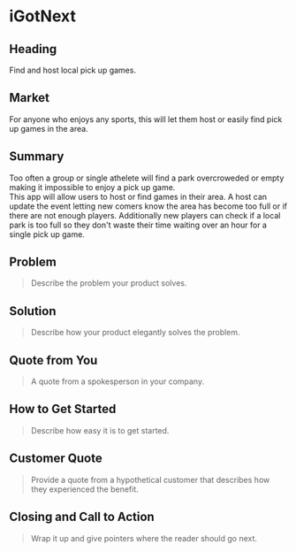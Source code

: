 # iGotNext #



 
## Heading ##
  Find and host local pick up games.

## Market ##
  For anyone who enjoys any sports, this will let them host or easily find pick up games in the area.

## Summary ##
  Too often a group or single athelete will find a park overcroweded or empty making it impossible to enjoy a pick up game.  
  This app will allow users to host or find games in their area.  A host can update the event letting new comers know the area has become too full
  or if there are not enough players.  Additionally new players can check if a local park is too full so they don't waste their time waiting over an hour
  for a single pick up game.  

## Problem ##
  > Describe the problem your product solves.

## Solution ##
  > Describe how your product elegantly solves the problem.

## Quote from You ##
  > A quote from a spokesperson in your company.

## How to Get Started ##
  > Describe how easy it is to get started.

## Customer Quote ##
  > Provide a quote from a hypothetical customer that describes how they experienced the benefit.

## Closing and Call to Action ##
  > Wrap it up and give pointers where the reader should go next.
